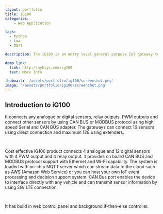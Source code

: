 ```yaml
---
layout: portfolio
title: IG100
categories: 
    - Web Application

tags: 
  - Python 
  - Lua
  - MQTT

description: The iG100 is an entry level general purpose IoT gateway to connect fusions of sensors, collects signals and internally process those signal and transmit to aggregators or cloud based platform.

demo_link: 
  link: http://nybsys.com/ig100
  text: More Info

thubmail: '/assets/portfolio/ig100/screenshot.png'
image: '/assets/portfolio/ig100/screenshot.png'
---
```


## Introduction to iG100
<p>It connects any analogue or digital sensors, relay outputs, PWM outputs and connect other sensors by using CAN BUS or MODBUS protocol using high speed Serial and CAN BUS adapter. The gateways can connect 16 sensors using direct connection and maximum 128 using extenders.</p>

<br/>

Cost effective iG100 product connects 4 analogue and 12 digital sensors with 4 PWM output and 4 relay output. It provides on board CAN BUS and MODBUS protocol support with Ethernet and Wi-Fi capability. The system is loaded with on-chip MQTT server which can stream data to the cloud such as AWS (Amazon Web Service) or you can host your own IoT event processing and decision support system. CAN Bus port enables the device to interface directly with any vehicle and can transmit sensor information by using 3G/ LTE connection.


<br/>

It has build in web control panel and background if-then-else controller. 